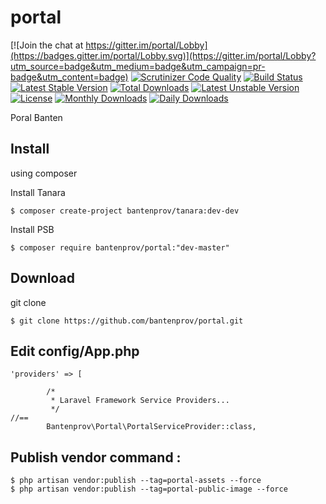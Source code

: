 # portal

[![Join the chat at https://gitter.im/portal/Lobby](https://badges.gitter.im/portal/Lobby.svg)](https://gitter.im/portal/Lobby?utm_source=badge&utm_medium=badge&utm_campaign=pr-badge&utm_content=badge)
[![Scrutinizer Code Quality](https://scrutinizer-ci.com/g/bantenprov/portal/badges/quality-score.png?b=master)](https://scrutinizer-ci.com/g/bantenprov/portal/?branch=master)
[![Build Status](https://scrutinizer-ci.com/g/bantenprov/portal/badges/build.png?b=master)](https://scrutinizer-ci.com/g/bantenprov/portal/build-status/master)
[![Latest Stable Version](https://poser.pugx.org/bantenprov/portal/v/stable)](https://packagist.org/packages/bantenprov/portal)
[![Total Downloads](https://poser.pugx.org/bantenprov/portal/downloads)](https://packagist.org/packages/bantenprov/portal)
[![Latest Unstable Version](https://poser.pugx.org/bantenprov/portal/v/unstable)](https://packagist.org/packages/bantenprov/portal)
[![License](https://poser.pugx.org/bantenprov/portal/license)](https://packagist.org/packages/bantenprov/portal)
[![Monthly Downloads](https://poser.pugx.org/bantenprov/portal/d/monthly)](https://packagist.org/packages/bantenprov/portal)
[![Daily Downloads](https://poser.pugx.org/bantenprov/portal/d/daily)](https://packagist.org/packages/bantenprov/portal)

Poral Banten

## Install
using composer

Install Tanara
~~~
$ composer create-project bantenprov/tanara:dev-dev
~~~

Install PSB
~~~
$ composer require bantenprov/portal:"dev-master"
~~~

## Download
git clone
~~~
$ git clone https://github.com/bantenprov/portal.git
~~~

## Edit config/App.php
~~~
'providers' => [

        /*
         * Laravel Framework Service Providers...
         */
//==
        Bantenprov\Portal\PortalServiceProvider::class,
~~~

## Publish vendor command :
~~~
$ php artisan vendor:publish --tag=portal-assets --force
$ php artisan vendor:publish --tag=portal-public-image --force
~~~
